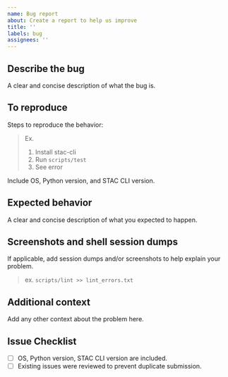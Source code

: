 ```yaml
---
name: Bug report
about: Create a report to help us improve
title: ''
labels: bug
assignees: ''
---
```


## Describe the bug

A clear and concise description of what the bug is.

## To reproduce

Steps to reproduce the behavior:

> Ex.
>
> 1. Install stac-cli
> 2. Run `scripts/test`
> 3. See error

Include OS, Python version, and STAC CLI version.

## Expected behavior

A clear and concise description of what you expected to happen.

## Screenshots and shell session dumps

If applicable, add session dumps and/or screenshots to help explain your problem.

> ex. `scripts/lint >> lint_errors.txt`

## Additional context

Add any other context about the problem here.

## Issue Checklist

- [ ] OS, Python version, STAC CLI version are included.
- [ ] Existing issues were reviewed to prevent duplicate submission.